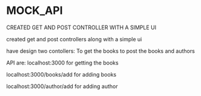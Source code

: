 # MOCK_API
CREATED GET AND POST CONTROLLER WITH A SIMPLE UI


created get and post controllers along with a simple ui

have design two contollers: To get the books to post the books and authors

API are: 
localhost:3000 for getting the books


localhost:3000/books/add for adding books


localhost:3000/author/add for adding author
